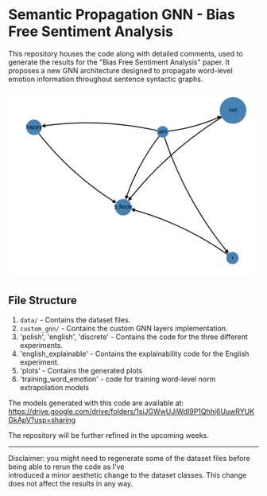 # Semantic Propagation GNN - Bias Free Sentiment Analysis

This repository houses the code along with detailed comments, used to generate the results for the "Bias Free Sentiment Analysis" paper. It proposes a new GNN architecture designed to propagate word-level emotion information throughout sentence syntactic graphs.

<img src="plots/nothappy.png" alt="PLOT" title="Explainability Example" width="600"/>


## File Structure
1. `data/` - Contains the dataset files.
2. `custom_gnn/` - Contains the custom GNN layers implementation.
3. 'polish', 'english', 'discrete' - Contains the code for the three different experiments.
4. 'english_explainable' - Contains the explainability code for the English experiment.
5. 'plots' - Contains the generated plots
6. 'training_word_emotion' - code for training word-level norm extrapolation models  

The models generated with this code are available at:
https://drive.google.com/drive/folders/1siJGWwUJjWdI9P1Qhhj6UuwRYUKGkApV?usp=sharing

The  repository will be further refined in the upcoming weeks.

---

Disclaimer: you might need to regenerate some of the dataset files before being able to rerun the code as I've  
introduced a minor aesthetic change to the dataset classes. This change does not affect the results in any way.